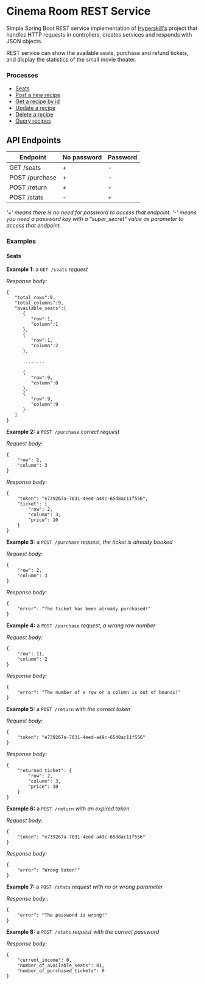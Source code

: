 # Cinema Room REST Service

Simple Spring Boot REST service implementation of [Hyperskill's](https://hyperskill.org/projects/189) project that handles HTTP requests in controllers, creates services and responds with JSON objects.

REST service can show the available seats, purchase and refund tickets, and display the statistics of the small movie theater. 

### Processes

- [Seats](#seats)
- [Post a new recipe](#post-a-new-recipe)
- [Get a recipe by id](#get-a-recipe-by-id)
- [Update a recipe](#update-a-recipe)
- [Delete a recipe](#delete-a-recipe)
- [Query recipes](#query-recipes)

## API Endpoints

| Endpoint                  | No password | Password |
|---------------------------|-------------|----------|
| GET  /seats               | +           | -        |
| POST /purchase            | +           | -        |
| POST /return              | +           | -        |
| POST /stats               | -           | +        |

_'+' means there is no need for password to access that endpoint. '-' means you need a password key with a "super_secret" value as parameter to access that endpoint._

### Examples

#### Seats

**Example 1:** a `GET /seats` *request*

*Response body:*

```
{
   "total_rows":9,
   "total_columns":9,
   "available_seats":[
      {
         "row":1,
         "column":1
      },
      {
         "row":1,
         "column":2
      },
      
      ........

      {
         "row":9,
         "column":8
      },
      {
         "row":9,
         "column":9
      }
   ]
}
```
**Example 2:** a `POST /purchase` *correct request*

*Request body:*

```
{
    "row": 2,
    "column": 3
}
```
*Response body:*
```
{
    "token": "e739267a-7031-4eed-a49c-65d8ac11f556",
    "ticket": {
        "row": 2,
        "column": 3,
        "price": 10
    }
}
```

**Example 3:** a `POST /purchase` *request, the ticket is already booked*

*Request body:*

```
{
    "row": 2,
    "column": 3
}
```
*Response body:*
```
{
    "error": "The ticket has been already purchased!"
}
```

**Example 4:** a `POST /purchase` *request, a wrong row number*

*Request body:*

```
{
    "row": 11,
    "column": 2
}
```
*Response body:*
```
{
    "error": "The number of a row or a column is out of bounds!"
}
```
**Example 5:** a `POST /return` *with the correct token*

*Request body:*

```
{
    "token": "e739267a-7031-4eed-a49c-65d8ac11f556"
}
```
*Response body:*
```
{
    "returned_ticket": {
        "row": 2,
        "column": 3,
        "price": 10
    }
}
```
**Example 6:** a `POST /return` *with an expired token*

*Request body:*

```
{
    "token": "e739267a-7031-4eed-a49c-65d8ac11f556"
}
```
*Response body:*
```
{
    "error": "Wrong token!"
}
```

**Example 7:** a `POST /stats` *request with no or wrong parameter*

*Response body::*

```
{
    "error": "The password is wrong!"
}
```
**Example 8:** a `POST /stats` *request with the correct password*

*Response body:*
```
{
    "current_income": 0,
    "number_of_available_seats": 81,
    "number_of_purchased_tickets": 0
}
```
